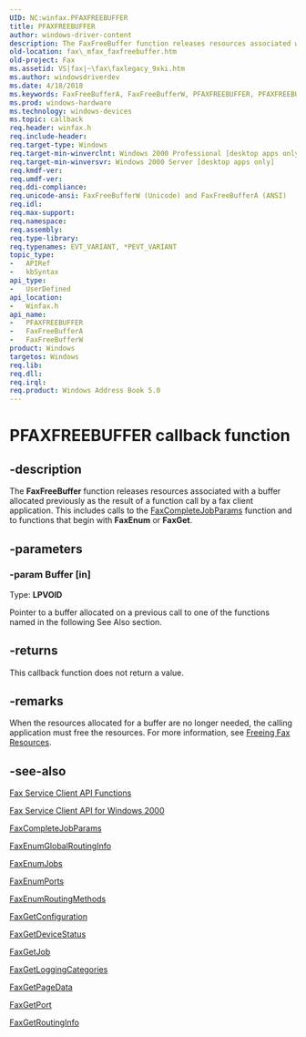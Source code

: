 ```yaml
---
UID: NC:winfax.PFAXFREEBUFFER
title: PFAXFREEBUFFER
author: windows-driver-content
description: The FaxFreeBuffer function releases resources associated with a buffer allocated previously as the result of a function call by a fax client application.
old-location: fax\_mfax_faxfreebuffer.htm
old-project: Fax
ms.assetid: VS|fax|~\fax\faxlegacy_9xki.htm
ms.author: windowsdriverdev
ms.date: 4/18/2018
ms.keywords: FaxFreeBufferA, FaxFreeBufferW, PFAXFREEBUFFER, PFAXFREEBUFFER callback, PFAXFREEBUFFER callback function [Fax Service], _mfax_faxfreebuffer, fax._mfax_faxfreebuffer, winfax/FaxFreeBufferA, winfax/FaxFreeBufferW, winfax/PFAXFREEBUFFER
ms.prod: windows-hardware
ms.technology: windows-devices
ms.topic: callback
req.header: winfax.h
req.include-header: 
req.target-type: Windows
req.target-min-winverclnt: Windows 2000 Professional [desktop apps only]
req.target-min-winversvr: Windows 2000 Server [desktop apps only]
req.kmdf-ver: 
req.umdf-ver: 
req.ddi-compliance: 
req.unicode-ansi: FaxFreeBufferW (Unicode) and FaxFreeBufferA (ANSI)
req.idl: 
req.max-support: 
req.namespace: 
req.assembly: 
req.type-library: 
req.typenames: EVT_VARIANT, *PEVT_VARIANT
topic_type:
-	APIRef
-	kbSyntax
api_type:
-	UserDefined
api_location:
-	Winfax.h
api_name:
-	PFAXFREEBUFFER
-	FaxFreeBufferA
-	FaxFreeBufferW
product: Windows
targetos: Windows
req.lib: 
req.dll: 
req.irql: 
req.product: Windows Address Book 5.0
---
```


# PFAXFREEBUFFER callback function


## -description


The <b>FaxFreeBuffer</b> function releases resources associated with a buffer allocated previously as the result of a function call by a fax client application. This includes calls to the <a href="https://msdn.microsoft.com/46eb9960-1d07-4792-83d6-d2f5948e05e9">FaxCompleteJobParams</a> function and to functions that begin with <b>FaxEnum</b> or <b>FaxGet</b>.


## -parameters




### -param Buffer [in]

Type: <b>LPVOID</b>

Pointer to a buffer allocated on a previous call to one of the functions named in the following See Also section.


## -returns



This callback function does not return a value.




## -remarks



When the resources allocated for a buffer are no longer needed, the calling application must free the resources. For more information, see <a href="https://msdn.microsoft.com/a8371d98-8a66-484a-9179-4894ae0a7dfc">Freeing Fax Resources</a>.




## -see-also




<a href="https://msdn.microsoft.com/b076b5ba-09af-4312-90c1-27abd0b859df">Fax Service Client API Functions</a>



<a href="https://msdn.microsoft.com/cbc79dc5-d0ca-418d-8572-64b0a582056f">Fax Service Client API for Windows 2000</a>



<a href="https://msdn.microsoft.com/46eb9960-1d07-4792-83d6-d2f5948e05e9">FaxCompleteJobParams</a>



<a href="https://msdn.microsoft.com/776b1a16-9a5f-458b-96ee-b2f41568b7e5">FaxEnumGlobalRoutingInfo</a>



<a href="https://msdn.microsoft.com/d32cbef5-e548-4f66-bac6-c718c688547d">FaxEnumJobs</a>



<a href="https://msdn.microsoft.com/7bd33e6f-09ff-449b-ac22-b79a14e5d928">FaxEnumPorts</a>



<a href="https://msdn.microsoft.com/1f78fed5-6b49-4946-8607-f1d7f9052aaa">FaxEnumRoutingMethods</a>



<a href="https://msdn.microsoft.com/c29f0eaf-39a5-45e2-afb9-010494552969">FaxGetConfiguration</a>



<a href="https://msdn.microsoft.com/ddfba445-fdad-4fd8-b305-76d18b04583f">FaxGetDeviceStatus</a>



<a href="https://msdn.microsoft.com/784c4945-b4cc-446b-b0d4-c2fc58d46a9d">FaxGetJob</a>



<a href="https://msdn.microsoft.com/bcd650b3-92f3-4b3b-b4c2-c3418f914711">FaxGetLoggingCategories</a>



<a href="https://msdn.microsoft.com/81ff476c-ec10-406c-b89f-941ff6a491b7">FaxGetPageData</a>



<a href="https://msdn.microsoft.com/1cf89b9c-525d-42df-b3fa-4dda6f560fd6">FaxGetPort</a>



<a href="https://msdn.microsoft.com/c13d203d-e7b1-4bc6-a875-04ddd981d549">FaxGetRoutingInfo</a>
 

 

